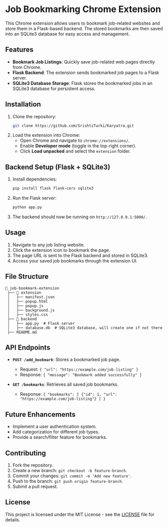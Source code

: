 # Job Bookmarking Chrome Extension

This Chrome extension allows users to bookmark job-related websites and store them in a Flask-based backend. The stored bookmarks are then saved into an SQLite3 database for easy access and management.

## Features

- **Bookmark Job Listings**: Quickly save job-related web pages directly from Chrome.
- **Flask Backend**: The extension sends bookmarked job pages to a Flask server.
- **SQLite3 Database Storage**: Flask stores the bookmarked jobs in an SQLite3 database for persistent access.

## Installation

1. Clone the repository:
   ```sh
   git clone https://github.com/SrishtiTurki/Karyatra.git
   ```
2. Load the extension into Chrome:
   - Open Chrome and navigate to `chrome://extensions/`.
   - Enable **Developer mode** (toggle in the top-right corner).
   - Click **Load unpacked** and select the `extension` folder.

## Backend Setup (Flask + SQLite3)

1. Install dependencies:
   ```sh
   pip install flask flask-cors sqlite3
   ```
2. Run the Flask server:
   ```sh
   python app.py
   ```
3. The backend should now be running on `http://127.0.0.1:5000/`.

## Usage

1. Navigate to any job listing website.
2. Click the extension icon to bookmark the page.
3. The page URL is sent to the Flask backend and stored in SQLite3.
4. Access your saved job bookmarks through the extension UI.

## File Structure

```
📂 job-bookmark-extension
 ├── 📂 extension
 │   ├── manifest.json
 │   ├── popup.html
 │   ├── popup.js
 │   ├── background.js
 │   ├── styles.css
 ├── 📂 backend
 │   ├── app.py  # Flask server
 │   ├── database.db  # SQLite3 database, will create one if not there
 ├── README.md
```

## API Endpoints

- **`POST /add_bookmark`**: Stores a bookmarked job page.
  - Request: `{ "url": "https://example.com/job-listing" }`
  - Response: `{ "message": "Bookmark added successfully" }`

- **`GET /bookmarks`**: Retrieves all saved job bookmarks.
  - Response: `{ "bookmarks": [ {"id": 1, "url": "https://example.com/job-listing"} ] }`

## Future Enhancements

- Implement a user authentication system.
- Add categorization for different job types.
- Provide a search/filter feature for bookmarks.

## Contributing

1. Fork the repository.
2. Create a new branch: `git checkout -b feature-branch`.
3. Commit your changes: `git commit -m 'Add new feature'`.
4. Push to the branch: `git push origin feature-branch`.
5. Submit a pull request.

## License

This project is licensed under the MIT License - see the [LICENSE](LICENSE) file for details.

